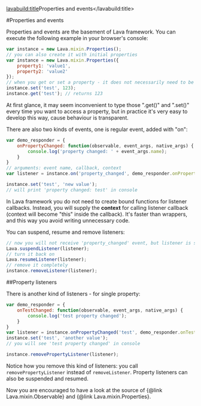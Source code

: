 <lavabuild:title>Properties and events</lavabuild:title>

#Properties and events

Properties and events are the basement of Lava framework.
You can execute the following example in your browser's console:

```javascript
var instance = new Lava.mixin.Properties();
// you can also create it with initial properties
var instance = new Lava.mixin.Properties({
	property1: 'value1',
	property2: 'value2'
});
// when you get or set a property - it does not necessarily need to be defined
instance.set('test', 123);
instance.get('test'); // returns 123
```

At first glance, it may seem inconvenient to type those ".get()" and ".set()" every time you want to access a property,
but in practice it's very easy to develop this way, cause behaviour is transparent.

There are also two kinds of events, one is regular event, added with "on":

```javascript
var demo_responder = {
	onPropertyChanged: function(observable, event_args, native_args) {
		console.log('property changed: ' + event_args.name);
	}
}
// arguments: event name, callback, context
var listener = instance.on('property_changed', demo_responder.onPropertyChanged, demo_responder);

instance.set('test', 'new value');
// will print 'property changed: test' in console
```

In Lava framework you do not need to create bound functions for listener callbacks. Instead, you will supply the <b>context</b>
for calling listener callback (context will become "<kw>this</kw>" inside the callback). It's faster than wrappers,
and this way you avoid writing unnecessary code.

You can suspend, resume and remove listeners:

```javascript
// now you will not receive 'property_changed' event, but listener is still attached
Lava.suspendListener(listener);
// turn it back on
Lava.resumeListener(listener);
// remove it completely
instance.removeListener(listener);
```

##Property listeners

There is another kind of listeners - for single property:

```javascript
var demo_responder = {
	onTestChanged: function(observable, event_args, native_args) {
		console.log('test property changed');
	}
}
var listener = instance.onPropertyChanged('test', demo_responder.onTestChanged, demo_responder);
instance.set('test', 'another value');
// you will see 'test property changed' in console

instance.removePropertyListener(listener);
```

Notice how you remove this kind of listeners: you call `removePropertyListener` instead of `removeListener`.
Property listeners can also be suspended and resumed.

Now you are encouraged to have a look at the source of {@link Lava.mixin.Observable} and {@link Lava.mixin.Properties}.
